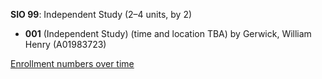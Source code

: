 **SIO 99**: Independent Study (2–4 units, by 2)

- **001** (Independent Study) (time and location TBA) by Gerwick, William Henry (A01983723)

[Enrollment numbers over time](./SIO99.tsv)
